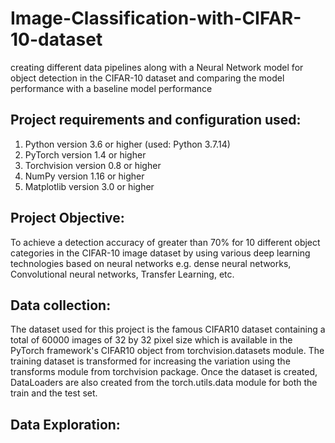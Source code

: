 # Image-Classification-with-CIFAR-10-dataset
creating different data pipelines along with a Neural Network model for object detection in the CIFAR-10 dataset and comparing the model performance with a baseline model performance 

## Project requirements and configuration used:
1) Python version 3.6 or higher (used: Python 3.7.14)
2) PyTorch version 1.4 or higher 
3) Torchvision version 0.8 or higher 
4) NumPy version 1.16 or higher 
5) Matplotlib version 3.0 or higher 

## Project Objective: 
To achieve a detection accuracy of greater than 70% for 10 different object categories in the CIFAR-10 image dataset by using various deep learning technologies based on neural networks e.g. dense neural networks, Convolutional neural networks, Transfer Learning, etc.

## Data collection:
The dataset used for this project is the famous CIFAR10 dataset containing a total of 60000 images of 32 by 32 pixel size which is available in the PyTorch framework's CIFAR10 object from torchvision.datasets module. The training dataset is transformed for increasing the variation using the transforms module from torchvision package.
Once the dataset is created, DataLoaders are also created from the torch.utils.data module for both the train and the test set.

## Data Exploration: 
